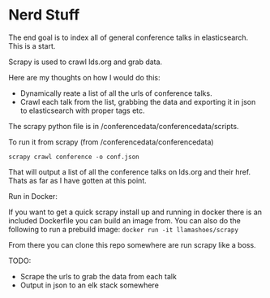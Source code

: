 # Nerd Stuff

The end goal is to index all of general conference talks in elasticsearch. This is a start.

Scrapy is used to crawl lds.org and grab data.

Here are my thoughts on how I would do this:

* Dynamically reate a list of all the urls of conference talks.
* Crawl each talk from the list, grabbing the data and exporting it in json to elasticsearch with proper tags etc. 

The scrapy python file is in /conferencedata/conferencedata/scripts.

To run it from scrapy (from /conferencedata/conferencedata)

`scrapy crawl conference -o conf.json`

That will output a list of all the conference talks on lds.org and their href. Thats as far as I have gotten at this point.


Run in Docker:

If you want to get a quick scrapy install up and running in docker there is an included Dockerfile you can build an image from. You can also do the following to run a prebuild image:
`docker run -it llamashoes/scrapy`

From there you can clone this repo somewhere are run scrapy like a boss. 

TODO:

* Scrape the urls to grab the data from each talk
* Output in json to an elk stack somewhere 

